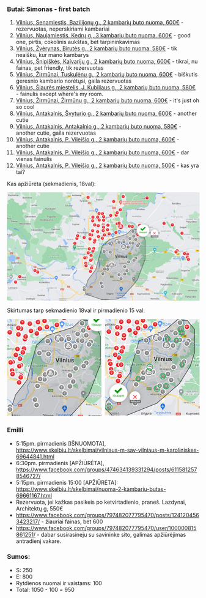 ### Butai: Simonas - first batch
1. [Vilnius, Senamiestis, Bazilijonų g., 2 kambarių buto nuoma, 600€](https://www.aruodas.lt/nt_zemelapis/butu-nuoma/vilniuje/?obj=4&FOrder=Importance&FRegion=461&FDistrict=1&FPriceMin=300&FPriceMax=610&on_map=1&FRoomNumMin=2&FRoomNumMax=4&FAreaOverAllMin=40#zoom:15;center:(54.67691035494312,25.282495206650005);4-1210110) - rezervuotas, neperskiriami kambariai
2. [Vilnius, Naujamiestis, Kedrų g., 3 kambarių buto nuoma. 600€](https://www.aruodas.lt/nt_zemelapis/butu-nuoma/vilniuje/?obj=4&FOrder=Importance&FRegion=461&FDistrict=1&FPriceMin=300&FPriceMax=610&on_map=1&FRoomNumMin=2&FRoomNumMax=4&FAreaOverAllMin=40#zoom:14;center:(54.67351676978432,25.2635612596617);4-1241267) - good one, pirtis, cokolinis aukštas, bet tarpininkavimas
3. [Vilnius, Žvėrynas, Birutės g., 2 kambarių buto nuoma, 580€](https://www.aruodas.lt/nt_zemelapis/butu-nuoma/vilniuje/?obj=4&FOrder=Importance&FRegion=461&FDistrict=1&FPriceMin=300&FPriceMax=610&on_map=1&FRoomNumMin=2&FRoomNumMax=4&FAreaOverAllMin=40#zoom:13;center:(54.6856153204076,25.247848099652355);4-1239025) - tik neaišku, kur mano kambarys
4. [Vilnius, Šnipiškės, Kalvarijų g., 2 kambarių buto nuoma, 600€](https://www.aruodas.lt/nt_zemelapis/butu-nuoma/vilniuje/?obj=4&FOrder=Importance&FRegion=461&FDistrict=1&FPriceMin=300&FPriceMax=610&on_map=1&FRoomNumMin=2&FRoomNumMax=4&FAreaOverAllMin=40#zoom:15;center:(54.7020441885943,25.28177435300555);4-1241561) - tikrai, nu fainas, pet friendly, tik rezervuotas
5. [Vilnius, Žirmūnai, Tuskulėnų g., 2 kambarių buto nuoma, 600€](https://www.aruodas.lt/nt_zemelapis/butu-nuoma/vilniuje/?obj=4&FOrder=Importance&FRegion=461&FDistrict=1&FPriceMin=300&FPriceMax=610&on_map=1&FRoomNumMin=2&FRoomNumMax=4&FAreaOverAllMin=40#zoom:15;center:(54.70122344454367,25.28895142269051);4-906259) - biškutis geresnio kambario norėtųsi, gaila rezervuotas
6. [Vilnius, Šiaurės miestelis, J. Kubiliaus g., 2 kambarių buto nuoma, 580€](https://www.aruodas.lt/nt_zemelapis/butu-nuoma/vilniuje/?obj=4&FOrder=Importance&FRegion=461&FDistrict=1&FPriceMin=300&FPriceMax=610&on_map=1&FRoomNumMin=2&FRoomNumMax=4&FAreaOverAllMin=40#zoom:16;center:(54.70789066724847,25.29748190494189);4-1240503) - fainulis except where's my room.
7. [Vilnius, Žirmūnai, Žirmūnų g., 2 kambarių buto nuoma, 600€](https://www.aruodas.lt/nt_zemelapis/butu-nuoma/vilniuje/?obj=4&FOrder=Importance&FRegion=461&FDistrict=1&FPriceMin=300&FPriceMax=610&on_map=1&FRoomNumMin=2&FRoomNumMax=4&FAreaOverAllMin=40#zoom:15;center:(54.71298021971891,25.306757648816642);4-1241803) - it's just oh so cool
8. [Vilnius, Antakalnis, Švyturio g., 2 kambarių buto nuoma, 600€](https://www.aruodas.lt/nt_zemelapis/butu-nuoma/vilniuje/?obj=4&FOrder=Importance&FRegion=461&FDistrict=1&FPriceMin=300&FPriceMax=610&on_map=1&FRoomNumMin=2&FRoomNumMax=4&FAreaOverAllMin=40#zoom:15;center:(54.71479832329142,25.31871648940664);4-1239111) - another cutie
9. [Vilnius, Antakalnis, Antakalnio g., 2 kambarių buto nuoma, 580€](https://www.aruodas.lt/nt_zemelapis/butu-nuoma/vilniuje/?obj=4&FOrder=Importance&FRegion=461&FDistrict=1&FPriceMin=300&FPriceMax=610&on_map=1&FRoomNumMin=2&FRoomNumMax=4&FAreaOverAllMin=40#zoom:15;center:(54.71479832329142,25.31871648940664);4-1234087) - another cutie, gaila rezervuotas
10. [Vilnius, Antakalnis, P. Vileišio g., 2 kambarių buto nuoma, 600€](https://www.aruodas.lt/nt_zemelapis/butu-nuoma/vilniuje/?obj=4&FOrder=Importance&FRegion=461&FDistrict=1&FPriceMin=300&FPriceMax=610&on_map=1&FRoomNumMin=2&FRoomNumMax=4&FAreaOverAllMin=40#zoom:16;center:(54.715442855876546,25.315599820680898);4-1240267) - another cutie
11. [Vilnius, Antakalnis, P. Vileišio g., 2 kambarių buto nuoma, 600€](https://www.aruodas.lt/nt_zemelapis/butu-nuoma/vilniuje/?obj=4&FOrder=Importance&FRegion=461&FDistrict=1&FPriceMin=300&FPriceMax=610&on_map=1&FRoomNumMin=2&FRoomNumMax=4&FAreaOverAllMin=40#zoom:16;center:(54.71613695643286,25.315406701631826);4-1234025) - dar vienas fainulis
12. [Vilnius, Antakalnis, P. Vileišio g., 2 kambarių buto nuoma, 500€](https://www.aruodas.lt/nt_zemelapis/butu-nuoma/vilniuje/?obj=4&FOrder=Importance&FRegion=461&FDistrict=1&FPriceMin=300&FPriceMax=610&on_map=1&FRoomNumMin=2&FRoomNumMax=4&FAreaOverAllMin=40#zoom:16;center:(54.71613695643286,25.315406701631826);4-1236089) - kas yra tai?

Kas apžiūrėta (sekmadienis, 18val):

![](seen.png)

Skirtumas tarp sekmadienio 18val ir pirmadienio 15 val:

![](seen_diff.png)

### Emilli
* 5:15pm. pirmadienis [IŠNUOMOTA], https://www.skelbiu.lt/skelbimai/vilniaus-m-sav-vilniaus-m-karoliniskes-69644841.html
* 6:30pm. pirmadienis [APŽIŪRĖTA], https://www.facebook.com/groups/474634139331294/posts/6115812578546727/
* 5:15pm. pirmadienis 15:00 [APŽIŪRĖTA]: https://www.skelbiu.lt/skelbimai/nuoma-2-kambariu-butas-69661167.html
* Rezervuota, jei kažkas pasikeis po ketvirtadienio, praneš. Lazdynai, Architektų g, 550€
* https://www.facebook.com/groups/797482077795470/posts/1241204563423217/ - žiauriai fainas, bet 600
* https://www.facebook.com/groups/797482077795470/user/100000815861251/ - dabar susirasineju su savininke sito, galimas apžiūrėjimas antradienį vakare.

### Sumos: 
* S: 250
* E: 800
* Rytdienos nuomai ir vaistams: 100
* Total: 1050 - 100 = 950
